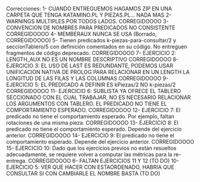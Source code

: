 Correcciones: 
1- CUANDO ENTREGUEMOS HAGAMOS ZIP EN UNA CARPETA QUE TENGA KATAMINO.PL Y PIEZAS.PL... NADA MAS
2- WARNINGS MULTIPLES POR TODOS LADOS. CORREGIDOOOO 
3- CONVENCION DE NOMBRES PARA PREDICADOS NO CONSISTENTE CORREGIDOOOO 
4- MEMBERAUX NUNCA SE USA (Borrado, CORREGIDOOOO)
5- Tienen predicados k-piezas-para-consultar/2 y seccionTablero/5 con definición comentados en su código. No entreguen fragmentos de código deprecado. CORREGIDOOOO 
7- EJERCICIO 2: LENGTH_AUX NO ES UN NOMBRE DESCRIPTIVO CORREGIDOOOO 
8- EJERCICIO 3: EL USO DE LAST ES REDUNDANTE, PODEMOS USAR UNIFICACION NATIVA DE PROLOG PARA RELACIONAR EN UN LENGTH LA LONGITUD DE LAS FILAS Y LAS COLUMNAS CORREGIDOOOO 
9- EJERCICIO 5: EL PREDICADO A DEFINIR ES kPiezas/2 NO k-piezas/2 CORREGIDOOOO 
11- EJERCICIO 6: SUBLISTA YA OFRECE EL TABLERO SECCIONADO CON EL CUAL TRABAJAR, NO ES NECESARIO RELACIONAR LOS ARGUMENTOS CON TABLERO. EL PREDICADO NO TIENE EL COMPORTAMIENTO ESPERADO. CORREGIDOOOO 
12- EJERCICIO 7: El predicado no tiene el comportamiento esperado. Por ejemplo, faltan rotaciones de una misma pieza. CORREGIDOOOO 
13- EJERCICIO 8: El predicado no tiene el comportamiento esperado. Depende del ejercicio anterior. CORREGIDOOOO 
14- EJERCICIO 9: El predicado no tiene el comportamiento esperado. Depende del ejercicio anterior. CORREGIDOOOO 
15- EJERCICIO 10: Dado que los ejercicios previos no están resueltos adecuadamente, se requiere volver a computar las métricas para la re-entrega. CORREGIDOOOO
6- FALTAN EJERCICIOS 11 Y 12   (TO DO)
10- EJERCICIO 5: VER QUE HACER CON ESTAORDENADO, HABRIA QUE CONSULTAR SI CON CAMBIARLE EL NOMBRE BASTA (TO DO)